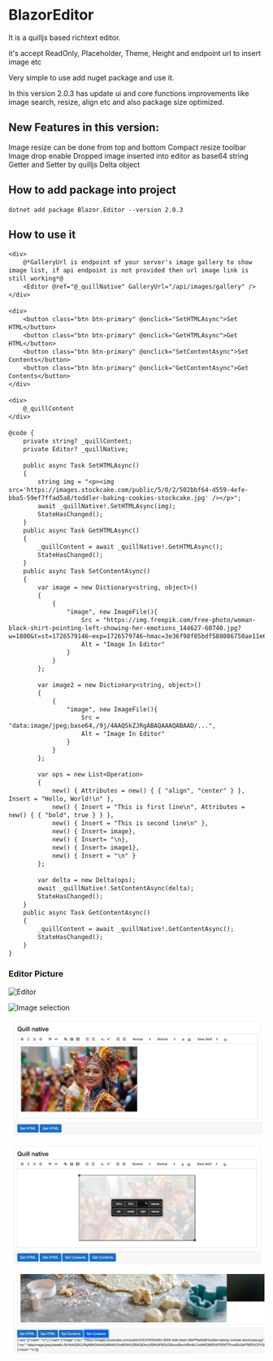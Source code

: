 # BlazorEditor

It is a quilljs based richtext editor.

it's accept ReadOnly, Placeholder, Theme, Height and endpoint url to insert image etc

Very simple to use add nuget package and use it.

In this version 2.0.3 has update ui and core functions improvements like image search, resize, align etc and also package size optimized.

## New Features in this version:

Image resize can be done from top and bottom
Compact resize toolbar
Image drop enable
Dropped image inserted into editor as base64 string
Getter and Setter by quilljs Delta object

## How to add package into project

```
dotnet add package Blazor.Editor --version 2.0.3
```
## How to use it

```
<div>
	@*GalleryUrl is endpoint of your server's image gallery to show image list, if api endpoint is not provided then url image link is still working*@
	<Editor @ref="@_quillNative" GalleryUrl="/api/images/gallery" />
</div>

<div>
	<button class="btn btn-primary" @onclick="SetHTMLAsync">Set HTML</button>
    <button class="btn btn-primary" @onclick="GetHTMLAsync">Get HTML</button>
	<button class="btn btn-primary" @onclick="SetContentAsync">Set Contents</button>
    <button class="btn btn-primary" @onclick="GetContentAsync">Get Contents</button>
</div>

<div>
	@_quillContent
</div>

@code {
	private string? _quillContent;
    private Editor? _quillNative;

    public async Task SetHTMLAsync()
    {
    	string img = "<p><img src='https://images.stockcake.com/public/5/0/2/502bbf64-d559-4efe-bba5-59ef7ffad5a8/toddler-baking-cookies-stockcake.jpg' /></p>";
    	await _quillNative!.SetHTMLAsync(img);
    	StateHasChanged();
    }
    public async Task GetHTMLAsync()
    {
    	_quillContent = await _quillNative!.GetHTMLAsync();
    	StateHasChanged();
    }
	public async Task SetContentAsync()
    {
    	var image = new Dictionary<string, object>()
    	{
    	    {
    	        "image", new ImageFile(){
    	            Src = "https://img.freepik.com/free-photo/woman-black-shirt-pointing-left-showing-her-emotions_144627-60740.jpg?w=1800&t=st=1726579146~exp=1726579746~hmac=3e36f98f85bdf588086750ae11e6d218f846b9f9e74ba0418bd1c92175ad09c3",
    	            Alt = "Image In Editor"
    	        }
    	    }
    	};

		var image2 = new Dictionary<string, object>()
    	{
    	    {
    	        "image", new ImageFile(){
    	            Src = "data:image/jpeg;base64,/9j/4AAQSkZJRgABAQAAAQABAAD/...",
    	            Alt = "Image In Editor"
    	        }
    	    }
    	};

		var ops = new List<Operation>
        {
            new() { Attributes = new() { { "align", "center" } }, Insert = "Hello, World!\n" },
            new() { Insert = "This is first line\n", Attributes = new() { { "bold", true } } },
            new() { Insert = "This is second line\n" },
            new() { Insert= image},
            new() { Insert= "\n},
            new() { Insert= image1},
            new() { Insert = "\n" }
        };

        var delta = new Delta(ops);
        await _quillNative!.SetContentAsync(delta);
        StateHasChanged();
	}
	public async Task GetContentAsync()
    {
        _quillContent = await _quillNative!.GetContentAsync();
        StateHasChanged();
    }
}
```

### Editor Picture

![Editor]([/Images/editor.jpg](https://raw.githubusercontent.com/ray-vinod/Blazor.Editor/refs/heads/main/Images/editor.jpg))

![Image selection]([/Images/image-choosing.jpg](https://raw.githubusercontent.com/ray-vinod/Blazor.Editor/refs/heads/main/Images/image-choosing.jpg))

![Inserted image](https://raw.githubusercontent.com/ray-vinod/Blazor.Editor/refs/heads/main/Images/image-in-editor.jpg)

![Resize and Format](https://raw.githubusercontent.com/ray-vinod/Blazor.Editor/refs/heads/main/Images/resize-options.jpg)

![Delta Object](https://raw.githubusercontent.com/ray-vinod/Blazor.Editor/refs/heads/main/Images/delta-object.jpg)